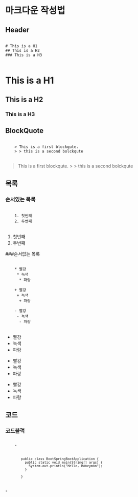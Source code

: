 # 마크다운 작성법

## Header
<pre>
<code>
# This is a H1
## This is a H2
### This is a H3
</code>
</pre>
# This is a H1
## This is a H2
### This is a H3


## BlockQuote
<pre>
<code>
	> This is a first blockqute.
	> > this is a second bolckqute
</code>
</pre>
> This is a first blockqute.
	> > this is a second bolckqute

## 목록
### 순서있는 목록
<pre>
<code>
	1. 첫번째
	2. 두번째
</code>
</pre>
1. 첫번째
2. 두번째
	

###순서없는 목록
<pre>
<code>
	* 빨강
	 * 녹색
	  * 파랑
	 
	+ 빨강
	 + 녹색
	  + 파랑
	  
	- 빨강
	 - 녹색
	  - 파랑
</code>
</pre>

* 빨강
 * 녹색
  * 파랑
 
+ 빨강
 + 녹색
  + 파랑
  
- 빨강
 - 녹색
  - 파랑

## 코드
### 코드블럭
<pre>
<code>
	"<pre>
	<code>
		public class BootSpringBootApplication {
		  public static void main(String[] args) {
			System.out.println("Hello, Honeymon");
		  }

		}
	</code>
	</pre>"
</code>
</pre>	  

